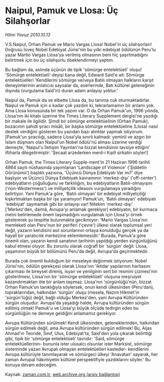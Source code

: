 # Naipul, Pamuk ve Llosa: Üç Silahşorlar

*Hilmi Yavuz 2010.10.13*

<td class="columnist-detail">
<p>V.S.Naipul, Orhan Pamuk ve Mario Vargas Llosa! Nobel'in üç silahşorları! Doğrusu İsveç Nobel Edebiyat Jürisi'nin bu yılki edebiyat ödülünün Peru'lu yazar Martio Vargas Llosa'ya verilmiş olmasının beni hiç şaşırtmadığını belirtmek için bu üç silahşorlu öbeklendirmeyi yaptım.</p>
<p>
<div id="haberMetinDiv">
<p>Bu bağlam da, aslında üçünün de tipik 'sömürge entelektüeli' oluşu! 'Sömürge entelektüeli' deyişi bana değil, Edward Said'e ait: Sömürge entelektüelleri 'Kendilerini sömürge ve/veya Batılı olmayan halkların karşıt deneyimlerinin anlatıcısı saysalar da, eserlerinde, Batı kültürel geleneğinin dışında (vurgulama Said'in) duran adam anlayışı yoktur.'
<p> Naipul da, Pamuk da ve elbette Llosa da, bu tanıma cuk oturmaktadırlar. Naipul ve Pamuk için o kadar çok yazdım ki, tekrarlamamın bir anlamı yok. Ama Llosa konusunda bir tek yazım var. O da Orhan Pamuk'un, 1996 yılında, Llosa'nın iki kitabı üzerine the Times Literary Supplement dergisi'ne yazdığı bir makale ile ilgilidir. Şimdi bir sömürge entelektüelinin (Orhan Pamuk), bozacının şahidi şıracı misâli, bir başka sömürge entelektüeline (Llosa) nasıl destek verdiğini gösteren bu yazıdan bazı alıntılar yapmak istiyorum. [Pamuk'un şıracılığı, sadece Llosa'yla sınırlı kalmadı: yeminli ve azgın bir İslam düşmanı olan Naipul'un Nobel ödülü'nü alması üzerine verdiği demeçte, 'Naipul'u İletişim Yayınları'na bizzat kendisinin tavsiye ettiğini' iftiharla dilegetirmiştir: 'Şecaat arzederken merd-i Kıptî sirkatin söyler!]
<p> Orhan Pamuk, the Times Literary Supple-ment'in 21 Haziran 1996 tarihli 4864 sayılı nüshasında yayımlanan 'Landscape of Violence' ('Şiddetin Görünümü') başlıklı yazısına, 'Üçüncü Dünya Edebiyatı Var mı?' diye başlıyor ve Üçüncü Dünya Edebiyatı kavramının 'merkez-dışı' ('off-center') edebiyatların çoğulluğunu ve farklılığını, bu edebiyatların Batılı-olmayışını ('non-Westernness') ve milliyetçilik ideasını vurgulamaya yaradığını belirtiyor. Yani Pamuk'a göre, 'Batılı olmayan' bir edebiyat milliyetçiliği kışkırtmaktan başka bir işe yaramıyor! Pamuk'un, 'Batılı olmayan' edebiyatı 'edebiyat' saymamak gibi bir anlayışı var! Nitekim 'merkez-dışı' ['Merkez'den, daimâ, Avrupa'yı anlamak gerekiyor] edebiyatın, bir kurmaca metni belirlemede önem taşımadığını vurgulamak için Llosa'yı örnek göstererek şu tespitte bulunmakta gecikmiyor: 'Mario Vargas Llosa'nın memleketi olan Peru'nun bir periferi ('çevre') ülkesi olarak toplumsal yeri değil, yazarın kendisini asıl sorunlarının ortaya konulduğu gerçek ya da hayalî bir yaratıcılık merkezine eklemlemesidir.' Burada, Pamuk'a göre önemli olan, yazarın kendi sanatının tarihinin yapıldığı yerden sürgünlüğünü kabul etmesi oluyor. Bu zorunlu olarak coğrafî bir 'sürgün' değil: Llosa, yaşamının büyük bir bölümünü Peru'da değil, Avrupa'da geçirmektedir.
<p> Burada çok önemli bulduğum bir meseleye değinmek istiyorum: Nobel Jürisi'nin, ödülün gerekçesi olarak Llosa'nın 'iktidar yapılarının haritasını çıkarması ile bireysel direniş, isyan ve yenilginin sert bir resmini çizmesi'nin gösterilmesi, Llosa'nın bir 'sömürge entelektüeli' oluşuna meşruiyet kazandırmaktan öte bir anlam taşımaz. Llosa'nın 'sürgünlüğü'nün, bizzat Orhan Pamuk'un tanıklığıyla söylersek, onun kendi ülkesinden (Peru'dan), topraklarından, halkından 'sürgün' oluşu (mesela, Nazım Hikmet'in 'sürgün'lüğü) değil, bağlı olduğu Merkez'den, yani Avrupa Kültüründen sürgün oluşudur. Avrupa'da yaşadığı halde, Avrupa kültüründen sürgün edilmiş olmak! Pamuk'u ve Llosa'yı büyük ölçüde tedirgin eden bu sürgünlüğün ne demeye geldiğini anlamamız gerekiyor.
<p> Avrupa Kültüründen sürülmek! Kendi ülkesinden, geleneklerinden, halkından sürgün edilmek değil, ama Avrupa kültüründen sürgün edilmek! Bu, Aijas Ahmad'ın Teoride, Sınıf, Ulus, Edebiyat'ta, Said'den yola çıkarak belirttiği gibi, tipik bir 'sömürge entelektüeli' tavrıdır: 'Said, sömürge entelektüellerinin- bununla ister ulusalcı olsunlar ister Marksist, sömürge sisteminde yazan Avrupalı olmayan entelektüelleri kasteder- kendilerini Avrupa kültürüyle tanımlayarak ve sömürgeci ülkeyi 'Anavatan' sayarak, her zaman Avrupaî hâkimiyetin kültürel perspektifiyle yazdıklarını söyler.' Bu konuya devam edeceğim. </p></p></p></p></p></div>
</p>
<a href="http://web.archive.org/web/20101225002622/mailto:h.yavuz@zaman.com.tr">
</a></td>

Kaynak: [zaman.com.tr](http://zaman.com.tr/yazar.do?yazino=1039375), [web.archive.org (arşiv bağlantısı)](http://web.archive.org/web/20101225002622/http://zaman.com.tr/yazar.do?yazino=1039375)
